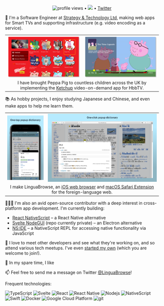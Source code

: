 <p align="center">
    <img src="https://gpvc.arturio.dev/shirakaba" alt="profile views"> •  
    <a href="https://twitter.com/intent/follow?screen_name=LinguaBrowse&tw_p=followbutton"><img src="https://img.shields.io/twitter/follow/LinguaBrowse?label=%40LinguaBrowse&style=social"></a>  •
    <a href="https://twitter.com/intent/follow?screen_name=LinguaBrowse&tw_p=followbutton">Twitter</a>
</p>

💼 I'm a Software Engineer at [Strategy & Technology Ltd](https://www.s-and-t.com), making web apps for Smart TVs and supporting infrastructure (e.g. video encoding as a service).

<table>
    <tbody>
        <tr>
            <td align="center" valign="middle">
                <img width="400px" src="/img/ketchup_menu.png"/>
            </td>
            <td align="center" valign="middle">
                <img width="400px" src="/img/ketchup_video.png"/>
            </td>
        </tr>
        <tr>
            <td colspan="2" align="center" valign="middle">
                I have brought Peppa Pig to countless children across the UK by implementing the <a href="http://ketchuptv.co.uk">Ketchup</a> video-on-demand app for HbbTV.
            </td>
        </tr>
    </tbody>
</table>

📚 As hobby projects, I enjoy studying Japanese and Chinese, and even make apps to help me learn them.

<table>
    <tbody>
        <tr>
            <td align="center" valign="middle">
                <img width="200px" src="/img/linguabrowse_ios000.png"/>
            </td>
            <td align="center" valign="middle">
                <img width="600px" src="/img/linguabrowse_safari000.png"/>
            </td>
        </tr>
        <tr>
            <td colspan="2" align="center" valign="middle">
                I make LinguaBrowse, an <a href="https://apps.apple.com/gb/app/linguabrowse/id1281350165">iOS web browser</a> and <a href="https://apps.apple.com/us/app/linguabrowse/id1422884180">macOS Safari Extension</a> for the foreign-language web.
            </td>
        </tr>
    </tbody>
</table>

👨🏻‍🔧 I'm also an avid open-source contributor with a deep interest in cross-platform app development. I'm currently building:

* [React NativeScript](https://github.com/shirakaba/react-nativescript) – a React Native alternative
* [Svelte NodeGUI](https://github.com/shirakaba/svelte-nodegui) (repo currently private) – an Electron alternative
* [NS:IDE](https://github.com/shirakaba/nside) – a NativeScript REPL for accessing native functionality via JavaScript

👥 I love to meet other developers and see what they're working on, and so attend various tech meetups. I've even [started my own](https://www.meetup.com/BristolTechClub/) (which you are welcome to join!).

🎲 In my spare time, I like 

📫 Feel free to send me a message on Twitter [@LinguaBrowse](https://twitter.com/LinguaBrowse)!

Frequent technologies:

<p>
    <img alt="TypeScript" src="https://img.shields.io/badge/-TypeScript-007ACC?style=flat-square&logo=typescript&logoColor=white" />
    <img alt="Svelte" src="https://img.shields.io/badge/-Svelte-ff3e00?style=flat-square&logo=svelte&logoColor=white" />
    <img alt="React" src="https://img.shields.io/badge/-React-45b8d8?style=flat-square&logo=react&logoColor=white" />
    <img alt="React Native" src="https://img.shields.io/badge/-React_Native-292C34?style=flat-square&logo=react&logoColor=white" />
    <img alt="Nodejs" src="https://img.shields.io/badge/-Nodejs-43853d?style=flat-square&logo=Node.js&logoColor=white" />
    <img alt="NativeScript" src="https://img.shields.io/badge/-NativeScript-485FFC?style=flat-square&logo=nativescript&logoColor=white" />
    <img alt="Swift" src="https://img.shields.io/badge/-Swift-D15F3C?style=flat-square&logo=Swift&logoColor=white" />
    <img alt="Docker" src="https://img.shields.io/badge/-Docker-46a2f1?style=flat-square&logo=docker&logoColor=white" />
    <img alt="Google Cloud Platform" src="https://img.shields.io/badge/-Google_Cloud_Platform-1a73e8?style=flat-square&logo=google-cloud&logoColor=white" />
    <img alt="git" src="https://img.shields.io/badge/-Git-F05032?style=flat-square&logo=git&logoColor=white" />
</p>
